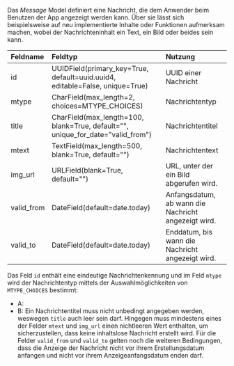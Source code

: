 Das *Message* Model definiert eine Nachricht, die dem Anwender beim Benutzen der App angezeigt werden kann. Über sie lässt sich beispielsweise auf neu implementierte Inhalte oder Funktionen aufmerksam machen, wobei der Nachrichteninhalt ein Text, ein Bild oder beides sein kann. 

| Feldname | Feldtyp | Nutzung |
| :--- | :--- | :--- |
| id | UUIDField(primary_key=True, default=uuid.uuid4, editable=False, unique=True) | UUID einer Nachricht |
| mtype | CharField(max_length=2, choices=MTYPE_CHOICES) | Nachrichtentyp |
| title | CharField(max_length=100, blank=True, default="", unique_for_date="valid_from") | Nachrichtentitel |
| mtext | TextField(max_length=500, blank=True, default="") | Nachrichtentext |
| img_url | URLField(blank=True, default="") | URL, unter der ein Bild abgerufen wird. |
| valid_from | DateField(default=date.today) | Anfangsdatum, ab wann die Nachricht angezeigt wird. |
| valid_to | DateField(default=date.today) | Enddatum, bis wann die Nachricht angezeigt wird. |

Das Feld `id` enthält eine eindeutige Nachrichtenkennung und im Feld `mtype` wird der Nachrichtentyp mittels der Auswahlmöglichkeiten von `MTYPE_CHOICES` bestimmt:
* A:
* B:
Ein Nachrichtentitel muss nicht unbedingt angegeben werden, weswegen `title` auch leer sein darf. Hingegen muss mindestens eines der Felder `mtext` und `img_url` einen nichtleeren Wert enthalten, um sicherzustellen, dass keine inhaltslose Nachricht erstellt wird. Für die Felder `valid_from` und `valid_to` gelten noch die weiteren Bedingungen, dass die Anzeige der Nachricht nicht vor ihrem Erstellungsdatum anfangen und nicht vor ihrem Anzeigeanfangsdatum enden darf.
